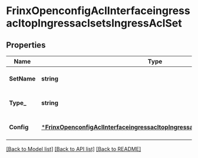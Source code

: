 # FrinxOpenconfigAclInterfaceingressacltopIngressaclsetsIngressAclSet

## Properties
Name | Type | Description | Notes
------------ | ------------- | ------------- | -------------
**SetName** | **string** | Optional[Reference to set name list key] REF:Optional.empty | [optional] [default to null]
**Type_** | **string** | Optional[Reference to type list key] REF:Optional.empty | [optional] [default to null]
**Config** | [***FrinxOpenconfigAclInterfaceingressacltopIngressaclsetsIngressaclsetConfig**](frinx.openconfig.acl.interfaceingressacltop.ingressaclsets.ingressaclset.Config.md) | Optional[Configuration data ] REF:Optional.empty | [optional] [default to null]

[[Back to Model list]](../README.md#documentation-for-models) [[Back to API list]](../README.md#documentation-for-api-endpoints) [[Back to README]](../README.md)


